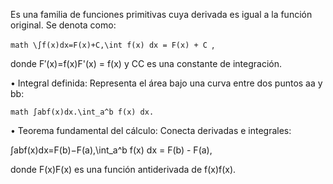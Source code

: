 Es una familia de funciones primitivas cuya derivada es igual a la función original. Se denota como:


```math \∫f(x)dx=F(x)+C,\int f(x) dx = F(x) + C ```, 

donde F′(x)=f(x)F'(x) = f(x) y CC es una constante de integración.

• Integral definida:
Representa el área bajo una curva entre dos puntos aa y bb:

```math ∫abf(x)dx.\int_a^b f(x) dx.``` 

• Teorema fundamental del cálculo:
Conecta derivadas e integrales:

∫abf(x)dx=F(b)−F(a),\int_a^b f(x) dx = F(b) - F(a), 

donde F(x)F(x) es una función antiderivada de f(x)f(x).